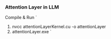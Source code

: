 ### Attention Layer in LLM



Compile & Run
`
1. nvcc attentionLayerKernel.cu -o attentionLayer
2. attentionLayer.exe
`